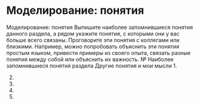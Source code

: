 # Моделирование: понятия

Моделирование: понятия 
Выпишите наиболее запомнившиеся понятия данного раздела, а рядом укажите понятия, с которыми они у вас больше всего связаны. Проговорите эти понятия с коллегами или близкими. Например, можно попробовать объяснить эти понятия простым языком, привести примеры из своего опыта, связать разные понятия между собой или объяснить их важность. 
№
Наиболее запомнившиеся понятия раздела
Другие понятия и мои мысли
1.


2.


3.


4.


5.
